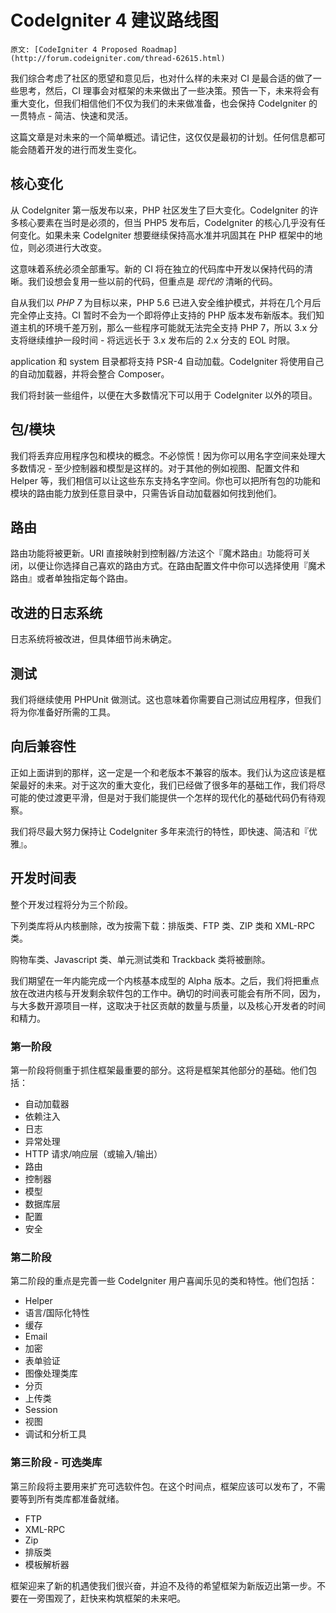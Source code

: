 # CodeIgniter 4 建议路线图

`原文: [CodeIgniter 4 Proposed Roadmap](http://forum.codeigniter.com/thread-62615.html)`

我们综合考虑了社区的愿望和意见后，也对什么样的未来对 CI 是最合适的做了一些思考，然后，CI 理事会对框架的未来做出了一些决策。预告一下，未来将会有重大变化，但我们相信他们不仅为我们的未来做准备，也会保持 CodeIgniter 的一贯特点 - 简洁、快速和灵活。

这篇文章是对未来的一个简单概述。请记住，这仅仅是最初的计划。任何信息都可能会随着开发的进行而发生变化。

## 核心变化

从 CodeIgniter 第一版发布以来，PHP 社区发生了巨大变化。CodeIgniter 的许多核心要素在当时是必须的，但当 PHP5 发布后，CodeIgniter 的核心几乎没有任何变化。如果未来 CodeIgniter 想要继续保持高水准并巩固其在 PHP 框架中的地位，则必须进行大改变。

这意味着系统必须全部重写。新的 CI 将在独立的代码库中开发以保持代码的清晰。我们设想会复用一些以前的代码，但重点是 *现代的* 清晰的代码。

自从我们以 *PHP 7* 为目标以来，PHP 5.6 已进入安全维护模式，并将在几个月后完全停止支持。CI 暂时不会为一个即将停止支持的 PHP 版本发布新版本。我们知道主机的环境千差万别，那么一些程序可能就无法完全支持 PHP 7，所以 3.x 分支将继续维护一段时间 - 将远远长于 3.x 发布后的 2.x 分支的 EOL 时限。

application 和 system 目录都将支持 PSR-4 自动加载。CodeIgniter 将使用自己的自动加载器，并将会整合 Composer。

我们将封装一些组件，以便在大多数情况下可以用于 CodeIgniter 以外的项目。

## 包/模块

我们将丢弃应用程序包和模块的概念。不必惊慌！因为你可以用名字空间来处理大多数情况 - 至少控制器和模型是这样的。对于其他的例如视图、配置文件和 Helper 等，我们相信可以让这些东东支持名字空间。你也可以把所有包的功能和模块的路由能力放到任意目录中，只需告诉自动加载器如何找到他们。

## 路由

路由功能将被更新。URI 直接映射到控制器/方法这个『魔术路由』功能将可关闭，以便让你选择自己喜欢的路由方式。在路由配置文件中你可以选择使用『魔术路由』或者单独指定每个路由。

## 改进的日志系统

日志系统将被改进，但具体细节尚未确定。

## 测试

我们将继续使用 PHPUnit 做测试。这也意味着你需要自己测试应用程序，但我们将为你准备好所需的工具。

## 向后兼容性

正如上面讲到的那样，这一定是一个和老版本不兼容的版本。我们认为这应该是框架最好的未来。对于这次的重大变化，我们已经做了很多年的基础工作，我们将尽可能的使过渡更平滑，但是对于我们能提供一个怎样的现代化的基础代码仍有待观察。

我们将尽最大努力保持让 CodeIgniter 多年来流行的特性，即快速、简洁和『优雅』。

## 开发时间表

整个开发过程将分为三个阶段。

下列类库将从内核删除，改为按需下载：排版类、FTP 类、ZIP 类和 XML-RPC 类。

购物车类、Javascript 类、单元测试类和 Trackback 类将被删除。

我们期望在一年内能完成一个内核基本成型的 Alpha 版本。之后，我们将把重点放在改进内核与开发剩余软件包的工作中。确切的时间表可能会有所不同，因为，与大多数开源项目一样，这取决于社区贡献的数量与质量，以及核心开发者的时间和精力。

### 第一阶段

第一阶段将侧重于抓住框架最重要的部分。这将是框架其他部分的基础。他们包括：

*   自动加载器
*   依赖注入
*   日志
*   异常处理
*   HTTP 请求/响应层（或输入/输出）
*   路由
*   控制器
*   模型
*   数据库层
*   配置
*   安全

### 第二阶段

第二阶段的重点是完善一些 CodeIgniter 用户喜闻乐见的类和特性。他们包括：

*   Helper
*   语言/国际化特性
*   缓存
*   Email
*   加密
*   表单验证
*   图像处理类库
*   分页
*   上传类
*   Session
*   视图
*   调试和分析工具

### 第三阶段 - 可选类库

第三阶段将主要用来扩充可选软件包。在这个时间点，框架应该可以发布了，不需要等到所有类库都准备就绪。

*   FTP
*   XML-RPC
*   Zip
*   排版类
*   模板解析器

框架迎来了新的机遇使我们很兴奋，并迫不及待的希望框架为新版迈出第一步。不要在一旁围观了，赶快来构筑框架的未来吧。
